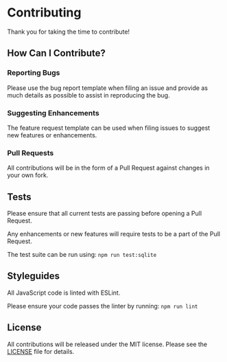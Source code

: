 # Contributing

Thank you for taking the time to contribute!

## How Can I Contribute?

### Reporting Bugs

Please use the bug report template when filing an issue and provide as much details as possible to assist in reproducing the bug.

### Suggesting Enhancements

The feature request template can be used when filing issues to suggest new features or enhancements.

### Pull Requests

All contributions will be in the form of a Pull Request against changes in your own fork.

## Tests

Please ensure that all current tests are passing before opening a Pull Request.

Any enhancements or new features will require tests to be a part of the Pull Request.

The test suite can be run using: `npm run test:sqlite`

## Styleguides

All JavaScript code is linted with ESLint.

Please ensure your code passes the linter by running: `npm run lint`

## License

All contributions will be released under the MIT license. Please see the [LICENSE](LICENSE.md) file for details.

